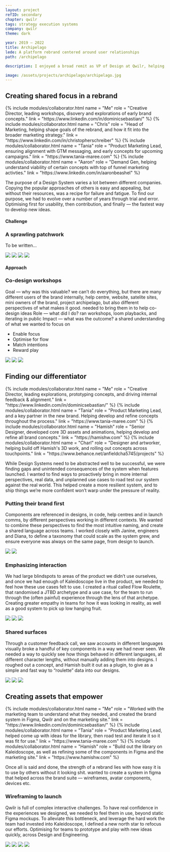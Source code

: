 ```yaml
---
layout: project
refID: secondary
chapter: qwilr
tags: strategy execution systems
company: qwilr
theme: dark

year: 2019 — 2022
title: Archipelago
lede: A platform rebrand centered around user relationships
path: /archipelago

description: I enjoyed a broad remit as VP of Design at Qwilr, helping shape many aspects of the company. From creating strategies, principles, team structures, and rituals to hone craft. The immense challenge is finding a way for them all to work together, and create better impact for it. Below are the highlights that helped give me a deeper understanding of the relationships between strategy, people, intuition and impact.

image: /assets/projects/archipelago/archipelago.jpg
---
```


<section class="bordered">
    <div class="tiles center">
        <div>
            <h2>Creating shared focus in a rebrand</h2>
            <div class="collaborators">
                {% include modules/collaborator.html 
                    name = "Me" 
                    role = "Creative Director, leading workshops, disovery and explorations of early brand concepts."
                    link = "https://www.linkedin.com/in/dominicsebastian/"
                %}
                {% include modules/collaborator.html 
                    name = "Chris"
                    role = "Head of Marketing, helping shape goals of the rebrand, and how it fit into the broader marketing strategy."
                    link = "https://www.linkedin.com/in/christopherschreiber"
                %}
                {% include modules/collaborator.html 
                    name = "Tania"
                    role = "Product Marketing Lead, ensuring alignment with GTM messaging, and early concepts for upcoming campaigns."
                    link = "https://www.tania-maree.com"
                %}
                {% include modules/collaborator.html 
                    name = "Aaron"
                    role = "Demand Gen, helping understand viability of certain concepts with top of funnel marketing activties."
                    link = "https://www.linkedin.com/in/aaronbeashel"
                %}
            </div>
        </div>
        <div>
            <p class="description">The purpose of a Design System varies a lot between different companies. Copying the popular approaches of others is easy and appealing, but without their resources, was a recipe for failure and fatigue. To find our purpose, we had to evolve over a number of years through trial and error. Optimising first for usability, then contribution, and  finally — the fastest way to develop new ideas.</p>
        </div>
    </div>
</section>

#### Challenge

### A sprawling patchwork

To be written...

<section>
    <div class="gallery">
        <img class="half" src="/assets/projects/archipelago/example-a.jpg">
        <img class="half" src="/assets/projects/archipelago/example-b.jpg">
        <img class="half" src="/assets/projects/archipelago/example-c.jpg">
        <img class="half" src="/assets/projects/archipelago/example-d.jpg">
    </div>
</section>

#### Approach

### Co-design workshops

Goal — why was this valuable? we can’t do everything, but there are many different users of the brand internally, help centre, website, satelite sites, mini owners of the brand, project archipelago, but also different perspectives of what makes it good. needed to bring them in to help co-design ideas
Role — what did I do? ran workshops, loom playbacks, and iterating in public
Impact — what was the outcome? a shared understanding of what we wanted to focus on

- Enable focus
- Optimise for flow
- Match intentions
- Reward play

<section>
    <div class="gallery">
        <img class="half" src="/assets/projects/archipelago/workshop-a.jpg">
        <img class="half" src="/assets/projects/archipelago/workshop-b.jpg">
        <img class="full" src="/assets/projects/archipelago/workshop-c.jpg">
    </div>
</section>

<section class="bordered">
        <div class="tiles center">
        <div>
            <h2>Finding our differentiator</h2>
            <div class="collaborators">
                {% include modules/collaborator.html 
                    name = "Me" 
                    role = "Creative Director, leading explorations, prototyping concepts, and driving internal feedback & alignment."
                    link = "https://www.linkedin.com/in/dominicsebastian/"
                %}
                {% include modules/collaborator.html 
                    name = "Tania"
                    role = "Product Marketing Lead, and a key partner in the new brand. Helping develop and refine concepts throughout the process."
                    link = "https://www.tania-maree.com"
                %}
                {% include modules/collaborator.html 
                    name = "Hamish"
                    role = "Senior Designer, developed core 3D assets and animations, helping develop and refine all brand concepts."
                    link = "https://hamishw.com"
                %}
                {% include modules/collaborator.html 
                    name = "Charl"
                    role = "Designer and artworker, helping build off Hamish's 3D work, and rolling out concepts across touchpoints."
                    link = "https://www.behance.net/anfieldcha5745/projects"
                %}
            </div>
        </div>
        <div>
            <p class="description">While Design Systems need to be abstracted well to be successful, we were finding gaps and unintended consequences of the system when features launched. I wanted to find ways to proactively bring in more internal perspectives, real data, and unplanned use cases to road test our system against the real world. This helped create a more resilient system, and to ship things we’re more confident won’t warp under the pressure of reality.</p>
        </div>
    </div>
</section>

### Putting their brand first

Components are referenced in designs, in code, help centres and in launch comms, by different perspectives working in different contexts. We wanted to combine these perspectives to find the most intuitive naming, and create a shared language across teams. I worked closely with Janine, engineers and Diana, to define a taxonomy that could scale as the system grew, and ensure everyone was always on the same page, from design to launch.

<section>
    <div class="gallery">
        <img class="third" src="/assets/projects/archipelago/brand.jpg">
        <img class="twothirds" src="/assets/projects/archipelago/fake-brand.jpg">
    </div>
</section>

### Emphasizing interaction

We had large blindspots to areas of the product we didn’t use ourselves, and once we had enough of Kaleidoscope live in the product, we needed to feel how these use cases felt to use. I created a ritual called Flow Roulette, that randomised a JTBD archetype and a use case, for the team to run through the (often painful) experience through the lens of that archetype. Creating greater empathy in teams for how it was looking in reality, as well as a good system to pick up low hanging fruit.

<section>
    <div class="gallery">
        <img class="half" src="/assets/projects/archipelago/interaction-a.jpg">
        <img class="half" src="/assets/projects/archipelago/interaction-b.jpg">
        <img class="full" src="/assets/projects/archipelago/interaction-c.jpg">
    </div>
</section>

### Shared surfaces

Through a customer feedback call, we saw accounts in different languages visually broke a handful of key components in a way we had never seen. We needed a way to quickly see how things behaved in different languages, at different character lengths, without manually adding them into designs. I roughed out a concept, and Hamish built it out as a plugin, to give as a simple and fast way to “roulette” data into our designs.

<section>
    <div class="gallery">
        <img class="full" src="/assets/projects/archipelago/surfaces-a.jpg">
        <img class="half" src="/assets/projects/archipelago/surfaces-b.jpg">
        <img class="half" src="/assets/projects/archipelago/surfaces-c.jpg">
    </div>
</section>

<section class="bordered">
        <div class="tiles center">
        <div>
            <h2>Creating assets that empower</h2>
            <div class="collaborators">
                {% include modules/collaborator.html 
                    name = "Me" 
                    role = "Worked with the marketing team to understand what they needed, and created the brand system in Figma, Qwilr and on the marketing site."
                    link = "https://www.linkedin.com/in/dominicsebastian/"
                %}
                {% include modules/collaborator.html 
                    name = "Tania"
                    role = "Product Marketing Lead, helped come up with ideas for the library, then road test and iterate it so it was fit for use."
                    link = "https://www.tania-maree.com"
                %}
                {% include modules/collaborator.html 
                    name = "Hamish"
                    role = "Build out the library on Kaleidoscope, as well as refining some of the components in Figma and the marketing site."
                    link = "https://www.hamishw.com"
                %}
            </div>
        </div>
        <div>
            <p class="description">Once all is said and done, the strength of a rebrand lies with how easy it is to use by others without it looking shit. wanted to create a system in figma that helped across the brand suite — wireframes, avatar components, devices etc.</p>
        </div>
    </div>
</section>

### Wireframing to launch

Qwilr is full of complex interactive challenges. To have real confidence in the experiences we designed, we needed to feel them in use, beyond static Figma mockups. To alleviate this bottleneck, and leverage the hard work the team had invested into Kaleidoscope, I defined a new north star to refocus our efforts. Optimising for teams to prototype and play with new ideas quickly, across Design and Engineering.

<section>
    <div class="gallery">
        <img class="twothirds" src="/assets/projects/archipelago/book.jpg">
        <img class="third" src="/assets/projects/archipelago/wireframe.jpg">
        <img class="third" src="/assets/projects/archipelago/guides.jpg">
        <img class="twothirds" src="/assets/projects/archipelago/library.jpg">
    </div>
</section>
